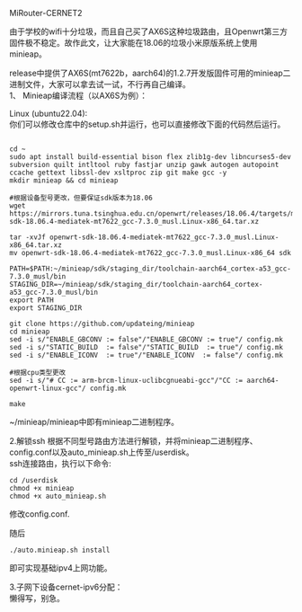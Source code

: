 MiRouter-CERNET2  


由于学校的wifi十分垃圾，而且自己买了AX6S这种垃圾路由，且Openwrt第三方固件极不稳定。故作此文，让大家能在18.06的垃圾小米原版系统上使用minieap。  


release中提供了AX6S(mt7622b，aarch64)的1.2.7开发版固件可用的minieap二进制文件，大家可以拿去试一试，不行再自己编译。  
1、 Minieap编译流程（以AX6S为例）：  

Linux (ubuntu22.04):  
你们可以修改仓库中的setup.sh并运行，也可以直接修改下面的代码然后运行。

```shell

cd ~
sudo apt install build-essential bison flex zlib1g-dev libncurses5-dev subversion quilt intltool ruby fastjar unzip gawk autogen autopoint ccache gettext libssl-dev xsltproc zip git make gcc -y
mkdir minieap && cd minieap

#根据设备型号更改，但要保证sdk版本为18.06
wget https://mirrors.tuna.tsinghua.edu.cn/openwrt/releases/18.06.4/targets/mediatek/mt7622/openwrt-sdk-18.06.4-mediatek-mt7622_gcc-7.3.0_musl.Linux-x86_64.tar.xz

tar -xvJf openwrt-sdk-18.06.4-mediatek-mt7622_gcc-7.3.0_musl.Linux-x86_64.tar.xz
mv openwrt-sdk-18.06.4-mediatek-mt7622_gcc-7.3.0_musl.Linux-x86_64 sdk

PATH=$PATH:~/minieap/sdk/staging_dir/toolchain-aarch64_cortex-a53_gcc-7.3.0_musl/bin
STAGING_DIR=~/minieap/sdk/staging_dir/toolchain-aarch64_cortex-a53_gcc-7.3.0_musl/bin
export PATH
export STAGING_DIR

git clone https://github.com/updateing/minieap
cd minieap
sed -i s/"ENABLE_GBCONV := false"/"ENABLE_GBCONV := true"/ config.mk
sed -i s/"STATIC_BUILD  := false"/"STATIC_BUILD  := true"/ config.mk
sed -i s/"ENABLE_ICONV  := true"/"ENABLE_ICONV  := false"/ config.mk

#根据cpu类型更改
sed -i s/"# CC := arm-brcm-linux-uclibcgnueabi-gcc"/"CC := aarch64-openwrt-linux-gcc"/ config.mk

make  

```

~/minieap/minieap中即有minieap二进制程序。    


2.解锁ssh 根据不同型号路由方法进行解锁，并将minieap二进制程序、config.conf以及auto_minieap.sh上传至/userdisk。  
ssh连接路由，执行以下命令:  

```shell
cd /userdisk
chmod +x minieap
chmod +x auto_minieap.sh
```

修改config.conf.  

随后
```shell
./auto.minieap.sh install  
```
即可实现基础ipv4上网功能。  

3.子网下设备cernet-ipv6分配：  
懒得写，别急。  
















